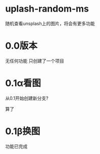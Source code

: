 # uplash-random-ms
随机查看unsplash上的图片，将会有更多功能

# 0.0版本
无任何功能
只创建了一个项目


# 0.1α看图
从0.1开始创建新分支?

算了

# 0.1β换图
功能已完成

